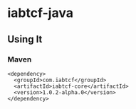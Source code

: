 # iabtcf-java

## Using It

### Maven

```
<dependency>
  <groupId>com.iabtcf</groupId>
  <artifactId>iabtcf-core</artifactId>
  <version>1.0.2-alpha.0</version>
</dependency>
```
